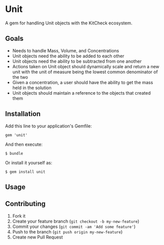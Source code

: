 # Unit

A gem for handling Unit objects with the KitCheck ecosystem.

## Goals

 * Needs to handle Mass, Volume, and Concentrations
 * Unit objects need the ability to be added to each other
 * Unit objects need the ability to be subtracted from one another
 * Actions taken on Unit object should dynamically scale and return a new unit with the unit of measure being the lowest common denominator of the two
 * Given a concentration, a user should have the ability to get the mass held in the solution
 * Unit objects should maintain a reference to the objects that created them
  

## Installation

Add this line to your application's Gemfile:

    gem 'unit'

And then execute:

    $ bundle

Or install it yourself as:

    $ gem install unit

## Usage


## Contributing

1. Fork it
2. Create your feature branch (`git checkout -b my-new-feature`)
3. Commit your changes (`git commit -am 'Add some feature'`)
4. Push to the branch (`git push origin my-new-feature`)
5. Create new Pull Request
